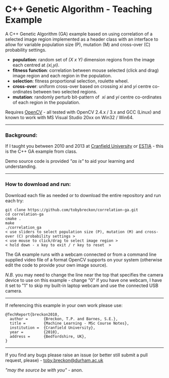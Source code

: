 # C++ Genetic Algorithm - Teaching Example

A C++ Genetic Algorithm (GA) example based on using correlation of a selected image region implemented as a header class
with an interface to allow for variable population size (P), mutation (M) and cross-over (C) probability settings.

- **population**: random set of _(X x Y)_ dimension regions from the image each centred at _(xi,yi)_.
- **fitness function**: correlation between mouse selected (click and drag) image region and each region in the population.
- **selection**: fitness proportional selection, roulette wheel.
- **cross-over**: uniform cross-over based on crossing _xi_ and _yi_ centre co-ordinates between two selected regions.
- **mutation**: randomly perturb bit-pattern of  _xi_ and _yi_ centre co-ordinates of each region in the population.

Requires [OpenCV](http://www.opencv.org) - all tested with OpenCV 2.4.x / 3.x and GCC (Linux) and known to work with MS Visual Studio 20xx on Win32 / Win64.

---

### Background:

If I taught you between 2010 and 2013 at [Cranfield University](http://www.cranfield.ac.uk) or [ESTIA](http://www.estia.fr) - this is the C++ GA example from class.

Demo source code is provided _"as is"_ to aid your learning and understanding.

---

### How to download and run:

Download each file as needed or to download the entire repository and run each try:

```
git clone https://github.com/tobybreckon/correlation-ga.git
cd correlation-ga
cmake .
make
./correlation_ga
< use sliders to select population size (P), mutation (M) and cross-over (C) probability settings >
< use mouse to click/drag to select image region >
< hold down - x key to exit / r key to reset  >
```

The GA example runs with a webcam connected or from a command line supplied video file of a format OpenCV supports on your system (otherwise edit the code to provide your own image source).

_N.B._ you may need to change the line near the top that specifies the camera device to use on this example - change "0" if you have one webcam, I have it set to "1" to skip my built-in laptop webcam and use the connected USB camera.

---

If referencing this example in your own work please use:
```
@TechReport{breckon2010,
  author =       {Breckon, T.P. and Barnes, S.E.},
  title =        {Machine Learning - MSc Course Notes},
  institution =  {Cranfield University},
  year =         {2010},
  address =      {Bedfordshire, UK},
}
```

---

If you find any bugs please raise an issue (or better still submit a pull request, please) - toby.breckon@durham.ac.uk

_"may the source be with you"_ - anon.
